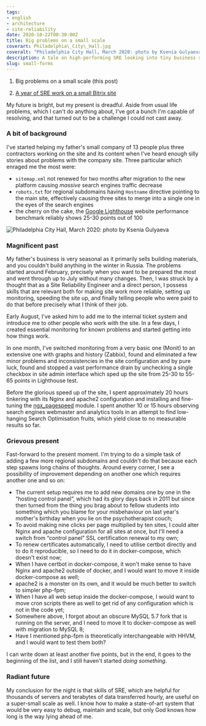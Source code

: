 ```yaml
---
tags:
- english
- architecture
- site-reliability
date: 2020-10-22T00:30:00Z
title: Big problems on a small scale
coverart: Philadelphia\_City\_Hall.jpg
coveralt: "Philadelphia City Hall, March 2020: photo by Ksenia Gulyaeva"
description: A tale on high-performing SRE looking into tiny business services performance and reliability
slug: small-forms
---
```


1. Big problems on a small scale (this post)

2. [A year of SRE work on a small Bitrix site](/2021/year-of-sre-work-on-bitrix/)

My future is bright, but my present is dreadful. Aside from usual life problems, which I can't do anything about, I've got a bunch I'm capable of resolving, and that turned out to be a challenge I could not cast away.

### A bit of background

I've started helping my father's small company of 13 people plus three contractors working on the site and its content when I've heard enough silly stories about problems with the company site. Three particular which enraged me the most were:

- `sitemap.xml` not renewed for two months after migration to the new platform causing _massive_ search engines traffic decrease
- `robots.txt` for regional subdomains having `Hostname` directive pointing to the main site, effectively causing three sites to merge into a single one in the eyes of the search engines
- the cherry on the cake, the [Google Lighthouse](https://developers.google.com/web/tools/lighthouse) website performance benchmark reliably shows 25-30 points out of 100

![Philadelphia City Hall, March 2020: photo by Ksenia Gulyaeva](Philadelphia_City_Hall.jpg#center "Philadelphia City Hall, March 2020: photo by Ksenia Gulyaeva")

<!--more-->

### Magnificent past

My father's business is very seasonal as it primarily sells building materials, and you couldn't build anything in the winter in Russia. The problems started around February, precisely when you want to be prepared the most and went through up to July without many changes. Then, I was struck by a thought that as a Site Reliability Engineer and a direct person, I possess skills that are relevant both for making site work more reliable, setting up monitoring, speeding the site up, and finally telling people who were paid to do that before precisely what I think of their job.

Early August, I've asked him to add me to the internal ticket system and introduce me to other people who work with the site. In a few days, I created essential monitoring for known problems and started getting into how things work.

In one month, I've switched monitoring from a very basic one (Monit) to an extensive one with graphs and history (Zabbix), found and eliminated a few minor problems and inconsistencies in the site configuration and by pure luck, found and stopped a vast performance drain by unchecking a single checkbox in site admin interface which sped up the site from 25-30 to 55-65 points in Lighthouse test.

Before the glorious speed up of the site, I spent approximately 20 hours tinkering with its Nginx and apache2 configuration and installing and fine-tuning the [ngx_pagespeed](https://developers.google.com/speed/pagespeed/module) module. I spent another 10 or 15 hours observing search engines webmaster and analytics tools in an attempt to find low-hanging Search Optimisation fruits, which yield close to no measurable results so far.

### Grievous present

Fast-forward to the present moment. I'm trying to do a simple task of adding a few more regional subdomains and couldn't do that because each step spawns long chains of thoughts. Around every corner, I see a possibility of improvement depending on another one which requires another one and so on:

- The current setup requires me to add new domains one by one in the “hosting control panel”, which had its glory days back in 2011 but since then turned from the thing you brag about to fellow students into something which you blame for your misbehaviour on last year's mother's birthday when you lie on the psychotherapist couch;
- To avoid making nine clicks per page multiplied by ten sites, I could alter Nginx and apache configuration for all sites at once, but I'll need a switch from “control panel” SSL certification renewal to my own;
- To renew certificates automatically, I need to utilise certbot directly and to do it reproducible, so I need to do it in docker-compose, which doesn't exist now;
- When I have certbot in docker-compose, it won't make sense to have Nginx and apache2 outside of docker, and I would want to move it inside docker-compose as well;
- apache2 is a monster on its own, and it would be much better to switch to simpler php-fpm;
- When I have all web setup inside the docker-compose, I would want to move cron scripts there as well to get rid of any configuration which is not in the code yet;
- Somewhere above, I forgot about an obscure MySQL 5.7 fork that is running on the server, and I need to move it to docker-compose as well with migration to MySQL 8;
- Have I mentioned php-fpm is theoretically interchangeable with HHVM, and I would want to test them both?

I can write down at least another five points, but in the end, it goes to the beginning of the list, and I still haven't started _doing something_.

### Radiant future

My conclusion for the night is that skills of SRE, which are helpful for thousands of servers and terabytes of data transferred hourly, are useful on a super-small scale as well. I know how to make a state-of-art system that would be very easy to debug, maintain and scale, but only God knows how long is the way lying ahead of me.
